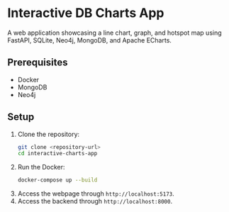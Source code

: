 # Interactive DB Charts App

A web application showcasing a line chart, graph, and hotspot map using FastAPI, SQLite, Neo4j, MongoDB, and Apache ECharts.

## Prerequisites
- Docker
- MongoDB
- Neo4j

## Setup
1. Clone the repository:
   ```bash
   git clone <repository-url>
   cd interactive-charts-app
2. Run the Docker:
   ```bash
   docker-compose up --build
3. Access the webpage through `http://localhost:5173`.
4. Access the backend through `http://localhost:8000`.